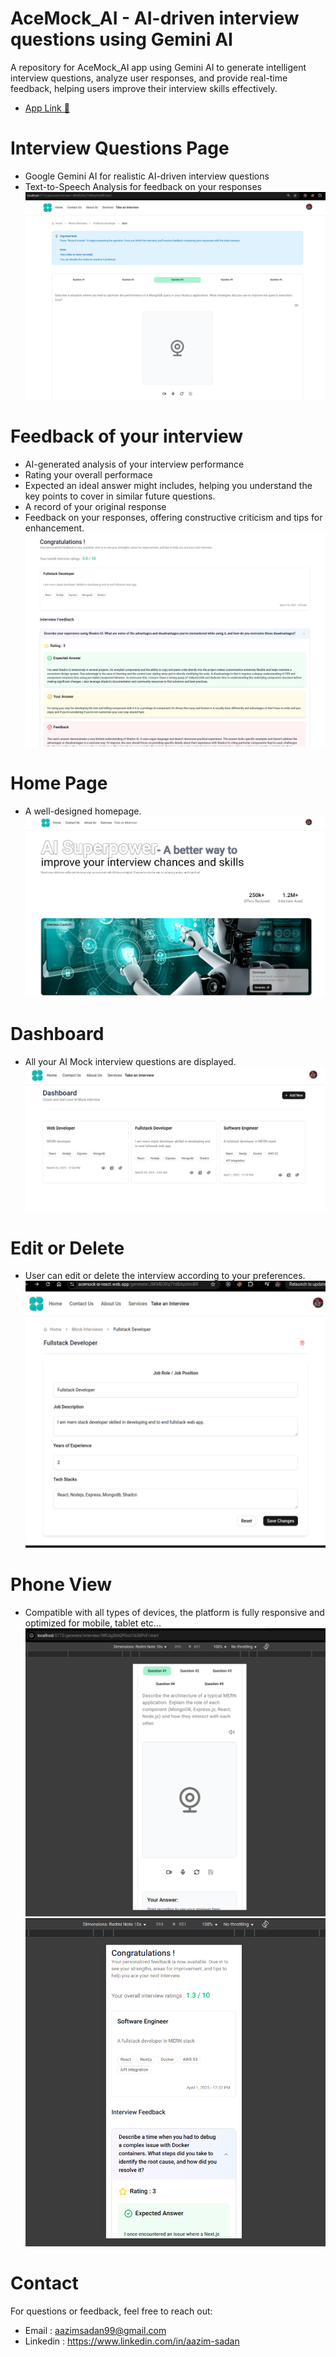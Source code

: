 # AceMock_AI - AI-driven interview questions using Gemini AI

A repository for AceMock_AI app using Gemini AI to generate intelligent interview questions, analyze user responses, and provide real-time feedback, helping users improve their interview skills effectively.
<br/>
- <a target="_blank" href="https://acemock-ai-react.web.app">App Link 🔗</a>

# Interview Questions Page
- Google Gemini AI for realistic AI-driven interview questions 
- Text-to-Speech Analysis for feedback on your responses
<img src="./assets/interview_page.png"></img>

# Feedback of your interview
- AI-generated analysis of your interview performance
- Rating your overall performace
- Expected an ideal answer might includes, helping you understand the key points to cover in similar future questions.
- A record of your original response
- Feedback on your responses, offering constructive criticism and tips for enhancement.
<img src="./assets/feedback_page.png"></img>

# Home Page
- A well-designed homepage.
<img src="./assets/main_page.png"></img>

# Dashboard
- All your AI Mock interview questions are displayed.
<img src="./assets/dashboard.png"></img>

# Edit or Delete
- User can edit or delete the interview according to your preferences.
<img src="./assets/edit_interview.png"></img>

# Phone View
- Compatible with all types of devices, the platform is fully responsive and optimized for mobile, tablet etc...
<img src="./assets/phone_view.png"></img>
<img src="./assets/phone_view2.png"></img>

# Contact
For questions or feedback, feel free to reach out:
- Email : aazimsadan99@gmail.com
- Linkedin : https://www.linkedin.com/in/aazim-sadan


